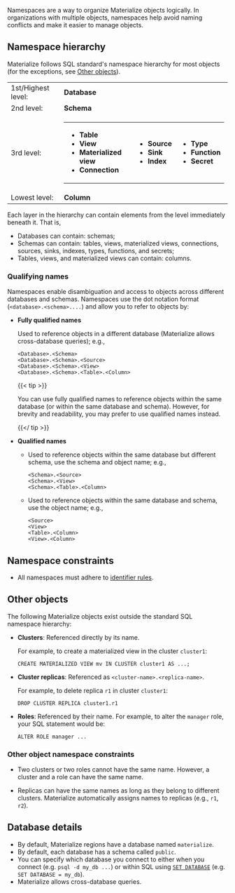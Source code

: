 Namespaces are a way to organize Materialize objects logically. In organizations
with multiple objects, namespaces help avoid naming conflicts and make it easier
to manage objects.

## Namespace hierarchy

Materialize follows SQL standard's namespace hierarchy for most objects (for the
exceptions, see [Other objects](#other-objects)).

|                           |             |
|---------------------------| ------------|
| 1st/Highest level:        |  **Database** |
| 2nd level:                |  **Schema**   |
| 3rd level:                | <table><tbody><tr><td><ul><li>**Table**</li><li>**View**</li><li>**Materialized view**</li><li>**Connection**</li></ul></td><td><ul><li>**Source**</li><li>**Sink**</li><li>**Index**</li></ul></td><td><ul><li>**Type**</li><li>**Function**</li><li>**Secret**</li></ul></td></tr></tbody></table>|
| Lowest level:             | **Column**     |

Each layer in the hierarchy can contain elements from the level immediately
beneath it. That is,

- Databases can contain: schemas;
- Schemas can contain: tables, views, materialized views, connections, sources,
sinks, indexes, types, functions, and secrets;
- Tables, views, and materialized views can contain: columns.


### Qualifying names

Namespaces enable disambiguation and access to objects across different
databases and schemas. Namespaces use the dot notation format
(`<database>.<schema>....`) and allow you to refer to objects by:

- **Fully qualified names**

  Used to reference objects in a different database (Materialize allows
  cross-database queries); e.g.,

  ```
  <Database>.<Schema>
  <Database>.<Schema>.<Source>
  <Database>.<Schema>.<View>
  <Database>.<Schema>.<Table>.<Column>
  ```

  {{< tip >}}

  You can use fully qualified names to reference objects within the same
  database (or within the same database and schema). However, for brevity and
  readability, you may prefer to use qualified names instead.

  {{</ tip >}}

- **Qualified names**

  - Used to reference objects within the same database but different schema, use
    the schema and object name; e.g.,

    ```
    <Schema>.<Source>
    <Schema>.<View>
    <Schema>.<Table>.<Column>
    ```

  - Used to reference objects within the same database and schema, use the
    object name; e.g.,

    ```
    <Source>
    <View>
    <Table>.<Column>
    <View>.<Column>
    ```

## Namespace constraints

- All namespaces must adhere to [identifier rules](/sql/identifiers).


## Other objects

The following Materialize objects  exist outside the standard SQL namespace
hierarchy:

- **Clusters**: Referenced directly by its name.

  For example, to create a materialized view in the cluster `cluster1`:

  ```mzsql
  CREATE MATERIALIZED VIEW mv IN CLUSTER cluster1 AS ...;
  ```

- **Cluster replicas**: Referenced as `<cluster-name>.<replica-name>`.

  For example, to delete replica `r1` in cluster `cluster1`:

  ```mzsql
  DROP CLUSTER REPLICA cluster1.r1
  ```

- **Roles**: Referenced by their name. For example, to alter the `manager` role, your SQL statement would be:

  ```mzsql
  ALTER ROLE manager ...
  ```

### Other object namespace constraints

- Two clusters or two roles cannot have the same name. However, a cluster and a
  role can have the same name.

- Replicas can have the same names as long as they belong to different clusters.
  Materialize automatically assigns names to replicas (e.g., `r1`, `r2`).

## Database details

- By default, Materialize regions have a database named `materialize`.
- By default, each database has a schema called `public`.
- You can specify which database you connect to either when you connect (e.g.
  `psql -d my_db ...`) or within SQL using [`SET DATABASE`](/sql/set/) (e.g.
  `SET DATABASE = my_db`).
- Materialize allows cross-database queries.
